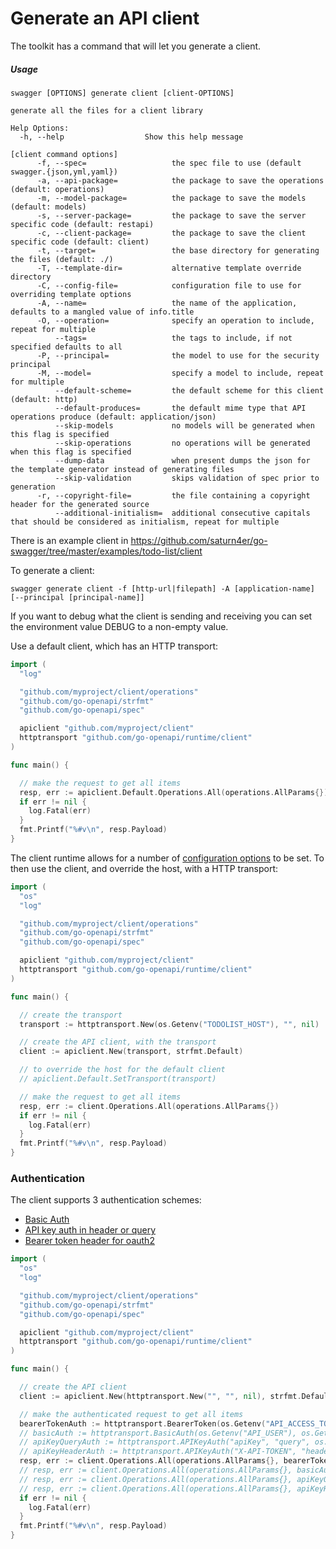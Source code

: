 # Generate an API client

The toolkit has a command that will let you generate a client.

<!--more-->

##### Usage

```
swagger [OPTIONS] generate client [client-OPTIONS]

generate all the files for a client library

Help Options:
  -h, --help                  Show this help message

[client command options]
      -f, --spec=                   the spec file to use (default swagger.{json,yml,yaml})
      -a, --api-package=            the package to save the operations (default: operations)
      -m, --model-package=          the package to save the models (default: models)
      -s, --server-package=         the package to save the server specific code (default: restapi)
      -c, --client-package=         the package to save the client specific code (default: client)
      -t, --target=                 the base directory for generating the files (default: ./)
      -T, --template-dir=           alternative template override directory
      -C, --config-file=            configuration file to use for overriding template options
      -A, --name=                   the name of the application, defaults to a mangled value of info.title
      -O, --operation=              specify an operation to include, repeat for multiple
          --tags=                   the tags to include, if not specified defaults to all
      -P, --principal=              the model to use for the security principal
      -M, --model=                  specify a model to include, repeat for multiple
          --default-scheme=         the default scheme for this client (default: http)
          --default-produces=       the default mime type that API operations produce (default: application/json)
          --skip-models             no models will be generated when this flag is specified
          --skip-operations         no operations will be generated when this flag is specified
          --dump-data               when present dumps the json for the template generator instead of generating files
          --skip-validation         skips validation of spec prior to generation
      -r, --copyright-file=         the file containing a copyright header for the generated source
          --additional-initialism=  additional consecutive capitals that should be considered as initialism, repeat for multiple
```

There is an example client in https://github.com/saturn4er/go-swagger/tree/master/examples/todo-list/client

To generate a client:

```
swagger generate client -f [http-url|filepath] -A [application-name] [--principal [principal-name]]
```

If you want to debug what the client is sending and receiving you can set the environment value DEBUG to a non-empty
value.


Use a default client, which has an HTTP transport:

```go
import (
  "log"

  "github.com/myproject/client/operations"
  "github.com/go-openapi/strfmt"
  "github.com/go-openapi/spec"

  apiclient "github.com/myproject/client"
  httptransport "github.com/go-openapi/runtime/client"
)

func main() {

  // make the request to get all items
  resp, err := apiclient.Default.Operations.All(operations.AllParams{})
  if err != nil {
    log.Fatal(err)
  }
  fmt.Printf("%#v\n", resp.Payload)
}
```

The client runtime allows for a number of [configuration
options](https://godoc.org/github.com/go-openapi/runtime/client#Runtime) to be set.
To then use the client, and override the host, with a HTTP transport:

```go
import (
  "os"
  "log"

  "github.com/myproject/client/operations"
  "github.com/go-openapi/strfmt"
  "github.com/go-openapi/spec"

  apiclient "github.com/myproject/client"
  httptransport "github.com/go-openapi/runtime/client"
)

func main() {

  // create the transport
  transport := httptransport.New(os.Getenv("TODOLIST_HOST"), "", nil)

  // create the API client, with the transport
  client := apiclient.New(transport, strfmt.Default)

  // to override the host for the default client
  // apiclient.Default.SetTransport(transport)

  // make the request to get all items
  resp, err := client.Operations.All(operations.AllParams{})
  if err != nil {
    log.Fatal(err)
  }
  fmt.Printf("%#v\n", resp.Payload)
}
```


### Authentication

The client supports 3 authentication schemes:

* [Basic Auth](https://godoc.org/github.com/go-openapi/runtime/client#BasicAuth)
* [API key auth in header or query](https://godoc.org/github.com/go-openapi/runtime/client#APIKeyAuth)
* [Bearer token header for oauth2](https://godoc.org/github.com/go-openapi/runtime/client#BearerToken)

```go
import (
  "os"
  "log"

  "github.com/myproject/client/operations"
  "github.com/go-openapi/strfmt"
  "github.com/go-openapi/spec"

  apiclient "github.com/myproject/client"
  httptransport "github.com/go-openapi/runtime/client"
)

func main() {

  // create the API client
  client := apiclient.New(httptransport.New("", "", nil), strfmt.Default)

  // make the authenticated request to get all items
  bearerTokenAuth := httptransport.BearerToken(os.Getenv("API_ACCESS_TOKEN"))
  // basicAuth := httptransport.BasicAuth(os.Getenv("API_USER"), os.Getenv("API_PASSWORD"))
  // apiKeyQueryAuth := httptransport.APIKeyAuth("apiKey", "query", os.Getenv("API_KEY"))
  // apiKeyHeaderAuth := httptransport.APIKeyAuth("X-API-TOKEN", "header", os.Getenv("API_KEY"))
  resp, err := client.Operations.All(operations.AllParams{}, bearerTokenAuth)
  // resp, err := client.Operations.All(operations.AllParams{}, basicAuth)
  // resp, err := client.Operations.All(operations.AllParams{}, apiKeyQueryAuth)
  // resp, err := client.Operations.All(operations.AllParams{}, apiKeyHeaderAuth)
  if err != nil {
    log.Fatal(err)
  }
  fmt.Printf("%#v\n", resp.Payload)
}
```
